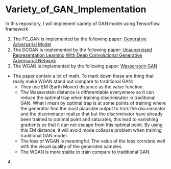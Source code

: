# Variety_of_GAN_Implementation
In this repository, I will implement variety of GAN model using Tensorflow framework

1. The FC_GAN is implemented by the following paper: [Generative Adversarial Model](https://arxiv.org/abs/1406.2661)
2. The DCGAN is implemented by the following paper: [Unsupervised Representation Learning With Deep Convolutional Generative Adversarial Network](https://arxiv.org/abs/1511.06434)
3. The WGAN is implemented by the following paper: [Wasserstein GAN](https://arxiv.org/abs/1701.07875)
- The paper contain a lot of math. To mark down these are thing that really make WGAN stand out compare to traditional GAN:
  + They use EM (Earth Mover) distance as the value function.
  + The Wasserstein distance is differentiable everywhere so it can reduce the optimal trap when training discriminator in traditional GAN. What i mean by optimal trap is at some points of training where the generator find the most plausible output to trick the discriminator and the discriminator realize that but the discriminator have already been trained to optimal point and saturates, this lead to vanishing gradients so that it can not escape from this optimal point. By using this EM distance, it will avoid mode collapse problem when training traditional GAN model.
  + The loss of WGAN is meaningful. The value of the loss correlate well with the visual quality of the generated samples.
  + The WGAN is more stable to train compare to traditional GAN.
4. 

